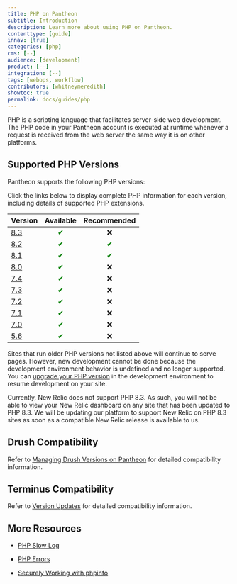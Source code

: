 ```yaml
---
title: PHP on Pantheon
subtitle: Introduction
description: Learn more about using PHP on Pantheon.
contenttype: [guide]
innav: [true]
categories: [php]
cms: [--]
audience: [development]
product: [--]
integration: [--]
tags: [webops, workflow]
contributors: [whitneymeredith]
showtoc: true
permalink: docs/guides/php
---
```


PHP is a scripting language that facilitates server-side web development. The PHP code in your Pantheon account is executed at runtime whenever a request is received from the web server the same way it is on other platforms.

## Supported PHP Versions

Pantheon supports the following PHP versions:

Click the links below to display complete PHP information for each version, including details of supported PHP extensions.

| Version                                          | Available   | Recommended |
| ------------------------------------------------ | :---------: | :---------: |
| [8.3](https://v83-php-info.pantheonsite.io/)   | <span style="color:green">✔</span>         | ❌           |
| [8.2](https://v82-php-info.pantheonsite.io/)   | <span style="color:green">✔</span>         | <span style="color:green">✔</span>           |
| [8.1](https://v81-php-info.pantheonsite.io/)   | <span style="color:green">✔</span>         | <span style="color:green">✔</span>           |
| [8.0](https://v80-php-info.pantheonsite.io/) | <span style="color:green">✔</span>         | ❌          |
| [7.4](https://v74-php-info.pantheonsite.io/)     | <span style="color:green">✔</span>         | ❌          |
| [7.3](https://v73-php-info.pantheonsite.io/)     | <span style="color:green">✔</span>         | ❌           |
| [7.2](https://v72-php-info.pantheonsite.io/)     | <span style="color:green">✔</span>         | ❌           |
| [7.1](https://v71-php-info.pantheonsite.io/)     | <span style="color:green">✔</span>          | ❌           |
| [7.0](https://v70-php-info.pantheonsite.io/)     | <span style="color:green">✔</span>         | ❌           |
| [5.6](https://v56-php-info.pantheonsite.io/)     | <span style="color:green">✔</span>         | ❌           |

Sites that run older PHP versions not listed above will continue to serve pages. However, new development cannot be done because the development environment behavior is undefined and no longer supported. You can [upgrade your PHP version](/guides/php/php-versions) in the development environment to resume development on your site.

<Alert title="PHP 8.3 New Relic compatibility" type="info">

Currently, New Relic does not support PHP 8.3. As such, you will not be able to view your New Relic dashboard on any site that has been updated to PHP 8.3. We will be updating our platform to support New Relic on PHP 8.3 sites as soon as a compatible New Relic release is available to us.

</Alert>

## Drush Compatibility

Refer to [Managing Drush Versions on Pantheon](/guides/drush/drush-versions) for detailed compatibility information.

## Terminus Compatibility

Refer to [Version Updates](/terminus/updates#php-version-compatibility-matrix) for detailed compatibility information.

## More Resources

- [PHP Slow Log](/guides/php/php-slow-log)

- [PHP Errors](/guides/php/php-errors)

- [Securely Working with phpinfo](/guides/secure-development/phpinfo)
